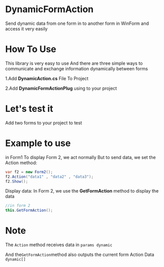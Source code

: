 # DynamicFormAction
Send dynamic data from one form in  to another form in WinForm and access it very easily


# How To Use

This library is very easy to use And there are three simple ways to communicate and exchange information dynamically between forms

1.Add **DynamicAction.cs** File To Project

2.Add **DynamicFormActionPlug** using to your project





# Let's test it
Add two forms to your project to test



# Example to use

in Form1 To display Form 2, we act normally 
But to send data, we set the Action method: 

```csharp
var f2 = new Form2();
f2.Action("data1" , "data2" , "data3");
f2.Show();
```

Display data:
In Form 2, we use the **GetFormAction** method to display the data
```csharp
//in form 2
this.GetFormAction();

```


# Note 

The ```Action``` method receives data in ``` params dynamic ```

And the``` GetFormAction ```method also outputs the current form Action Data ```dynamic[]```





